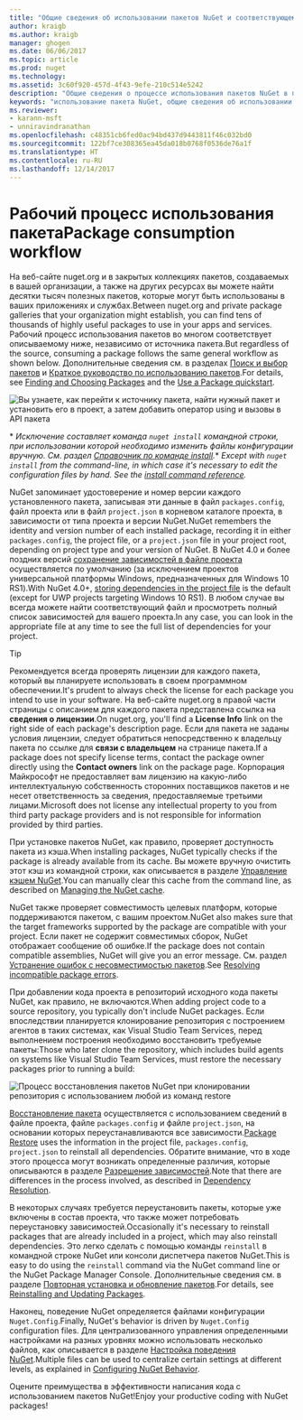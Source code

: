 ```yaml
---
title: "Общие сведения об использовании пакетов NuGet и соответствующем рабочем процессе | Документы Майкрософт"
author: kraigb
ms.author: kraigb
manager: ghogen
ms.date: 06/06/2017
ms.topic: article
ms.prod: nuget
ms.technology: 
ms.assetid: 3c60f920-457d-4f43-9efe-210c514e5242
description: "Общие сведения о процессе использования пакетов NuGet в проекте со ссылками на отдельные части процесса."
keywords: "использование пакета NuGet, общие сведения об использовании NuGet, рабочий процесс использования NuGet, рабочий процесс использования пакета, общие сведения об использовании пакета"
ms.reviewer:
- karann-msft
- unniravindranathan
ms.openlocfilehash: c48351cb6fed0ac94bd437d9443811f46c032bd0
ms.sourcegitcommit: 122bf7ce308365ea45da018b0768f0536de76a1f
ms.translationtype: HT
ms.contentlocale: ru-RU
ms.lasthandoff: 12/14/2017
---
```

# <a name="package-consumption-workflow"></a><span data-ttu-id="0f7a9-104">Рабочий процесс использования пакета</span><span class="sxs-lookup"><span data-stu-id="0f7a9-104">Package consumption workflow</span></span>

<span data-ttu-id="0f7a9-105">На веб-сайте nuget.org и в закрытых коллекциях пакетов, создаваемых в вашей организации, а также на других ресурсах вы можете найти десятки тысяч полезных пакетов, которые могут быть использованы в ваших приложениях и службах.</span><span class="sxs-lookup"><span data-stu-id="0f7a9-105">Between nuget.org and private package galleries that your organization might establish, you can find tens of thousands of highly useful packages to use in your apps and services.</span></span> <span data-ttu-id="0f7a9-106">Рабочий процесс использования пакетов во многом соответствует описываемому ниже, независимо от источника пакета.</span><span class="sxs-lookup"><span data-stu-id="0f7a9-106">But regardless of the source, consuming a package follows the same general workflow as shown below.</span></span> <span data-ttu-id="0f7a9-107">Дополнительные сведения см. в разделах [Поиск и выбор пакетов](../consume-packages/finding-and-choosing-packages.md) и [Краткое руководство по использованию пакетов](../quickstart/use-a-package.md).</span><span class="sxs-lookup"><span data-stu-id="0f7a9-107">For details, see [Finding and Choosing Packages](../consume-packages/finding-and-choosing-packages.md) and the [Use a Package quickstart](../quickstart/use-a-package.md).</span></span>

![Вы узнаете, как перейти к источнику пакета, найти нужный пакет и установить его в проект, а затем добавить оператор using и вызовы в API пакета](media/Overview-01-GeneralFlow.png)

<span data-ttu-id="0f7a9-109">\* _Исключение составляет команда `nuget install` командной строки, при использовании которой необходимо изменить файлы конфигурации вручную. См. раздел [Справочник по команде install](../tools/cli-ref-install.md)._</span><span class="sxs-lookup"><span data-stu-id="0f7a9-109">\* _Except with `nuget install` from the command-line, in which case it's necessary to edit the configuration files by hand. See the [install command reference](../tools/cli-ref-install.md)._</span></span>

<span data-ttu-id="0f7a9-110">NuGet запоминает удостоверение и номер версии каждого установленного пакета, записывая эти данные в файл `packages.config`, файл проекта или в файл `project.json` в корневом каталоге проекта, в зависимости от типа проекта и версии NuGet.</span><span class="sxs-lookup"><span data-stu-id="0f7a9-110">NuGet remembers the identity and version number of each installed package, recording it in either `packages.config`, the project file, or a `project.json` file in your project root, depending on project type and your version of NuGet.</span></span> <span data-ttu-id="0f7a9-111">В NuGet 4.0 и более поздних версий [сохранение зависимостей в файле проекта](../consume-packages/package-references-in-project-files.md) осуществляется по умолчанию (за исключением проектов универсальной платформы Windows, предназначенных для Windows 10 RS1).</span><span class="sxs-lookup"><span data-stu-id="0f7a9-111">With NuGet 4.0+, [storing dependencies in the project file](../consume-packages/package-references-in-project-files.md) is the default (except for UWP projects targeting Windows 10 RS1).</span></span> <span data-ttu-id="0f7a9-112">В любом случае вы всегда можете найти соответствующий файл и просмотреть полный список зависимостей для вашего проекта.</span><span class="sxs-lookup"><span data-stu-id="0f7a9-112">In any case, you can look in the appropriate file at any time to see the full list of dependencies for your project.</span></span>

> [!Tip]
> <span data-ttu-id="0f7a9-113">Рекомендуется всегда проверять лицензии для каждого пакета, который вы планируете использовать в своем программном обеспечении.</span><span class="sxs-lookup"><span data-stu-id="0f7a9-113">It's prudent to always check the license for each package you intend to use in your software.</span></span> <span data-ttu-id="0f7a9-114">На веб-сайте nuget.org в правой части страницы с описанием для каждого пакета представлена ссылка на **сведения о лицензии**.</span><span class="sxs-lookup"><span data-stu-id="0f7a9-114">On nuget.org, you'll find a **License Info** link on the right side of each package's description page.</span></span> <span data-ttu-id="0f7a9-115">Если для пакета не заданы условия лицензии, следует обратиться непосредственно к владельцу пакета по ссылке для **связи с владельцем** на странице пакета.</span><span class="sxs-lookup"><span data-stu-id="0f7a9-115">If a package does not specify license terms, contact the package owner directly using the **Contact owners** link on the package page.</span></span> <span data-ttu-id="0f7a9-116">Корпорация Майкрософт не предоставляет вам лицензию на какую-либо интеллектуальную собственность сторонних поставщиков пакетов и не несет ответственность за сведения, предоставляемые третьими лицами.</span><span class="sxs-lookup"><span data-stu-id="0f7a9-116">Microsoft does not license any intellectual property to you from third party package providers and is not responsible for information provided by third parties.</span></span>

<span data-ttu-id="0f7a9-117">При установке пакетов NuGet, как правило, проверяет доступность пакета из кэша.</span><span class="sxs-lookup"><span data-stu-id="0f7a9-117">When installing packages, NuGet typically checks if the package is already available from its cache.</span></span> <span data-ttu-id="0f7a9-118">Вы можете вручную очистить этот кэш из командной строки, как описывается в разделе [Управление кэшем NuGet](../consume-packages/managing-the-nuget-cache.md).</span><span class="sxs-lookup"><span data-stu-id="0f7a9-118">You can manually clear this cache from the command line, as described on [Managing the NuGet cache](../consume-packages/managing-the-nuget-cache.md).</span></span>

<span data-ttu-id="0f7a9-119">NuGet также проверяет совместимость целевых платформ, которые поддерживаются пакетом, с вашим проектом.</span><span class="sxs-lookup"><span data-stu-id="0f7a9-119">NuGet also makes sure that the target frameworks supported by the package are compatible with your project.</span></span> <span data-ttu-id="0f7a9-120">Если пакет не содержит совместимых сборок, NuGet отображает сообщение об ошибке.</span><span class="sxs-lookup"><span data-stu-id="0f7a9-120">If the package does not contain compatible assemblies, NuGet will give you an error message.</span></span> <span data-ttu-id="0f7a9-121">См. раздел [Устранение ошибок с несовместимостью пакетов](dependency-resolution.md#resolving-incompatible-package-errors).</span><span class="sxs-lookup"><span data-stu-id="0f7a9-121">See [Resolving incompatible package errors](dependency-resolution.md#resolving-incompatible-package-errors).</span></span>

<span data-ttu-id="0f7a9-122">При добавлении кода проекта в репозиторий исходного кода пакеты NuGet, как правило, не включаются.</span><span class="sxs-lookup"><span data-stu-id="0f7a9-122">When adding project code to a source repository, you typically don't include NuGet packages.</span></span> <span data-ttu-id="0f7a9-123">Если впоследствии планируется клонирование репозитория с построением агентов в таких системах, как Visual Studio Team Services, перед выполнением построения необходимо восстановить требуемые пакеты:</span><span class="sxs-lookup"><span data-stu-id="0f7a9-123">Those who later clone the repository, which includes build agents on systems like Visual Studio Team Services, must restore the necessary packages prior to running a build:</span></span>

![Процесс восстановления пакетов NuGet при клонировании репозитория с использованием любой из команд restore](media/Overview-02-RestoreFlow.png)

<span data-ttu-id="0f7a9-125">[Восстановление пакета](../consume-packages/package-restore.md) осуществляется с использованием сведений в файле проекта, файле `packages.config` и файле `project.json`, на основании которых переустанавливаются все зависимости.</span><span class="sxs-lookup"><span data-stu-id="0f7a9-125">[Package Restore](../consume-packages/package-restore.md) uses the information in the project file, `packages.config`, `project.json` to reinstall all dependencies.</span></span> <span data-ttu-id="0f7a9-126">Обратите внимание, что в ходе этого процесса могут возникать определенные различия, которые описываются в разделе [Разрешение зависимостей](../consume-packages/dependency-resolution.md).</span><span class="sxs-lookup"><span data-stu-id="0f7a9-126">Note that there are differences in the process involved, as described in [Dependency Resolution](../consume-packages/dependency-resolution.md).</span></span>

<span data-ttu-id="0f7a9-127">В некоторых случаях требуется переустановить пакеты, которые уже включены в состав проекта, что также может потребовать переустановку зависимостей.</span><span class="sxs-lookup"><span data-stu-id="0f7a9-127">Occasionally it's necessary to reinstall packages that are already included in a project, which may also reinstall dependencies.</span></span> <span data-ttu-id="0f7a9-128">Это легко сделать с помощью команды `reinstall` в командной строке NuGet или консоли диспетчера пакетов NuGet.</span><span class="sxs-lookup"><span data-stu-id="0f7a9-128">This is easy to do using the `reinstall` command via the NuGet command line or the NuGet Package Manager Console.</span></span> <span data-ttu-id="0f7a9-129">Дополнительные сведения см. в разделе [Повторная установка и обновление пакетов](../consume-packages/reinstalling-and-updating-packages.md).</span><span class="sxs-lookup"><span data-stu-id="0f7a9-129">For details, see [Reinstalling and Updating Packages](../consume-packages/reinstalling-and-updating-packages.md).</span></span>

<span data-ttu-id="0f7a9-130">Наконец, поведение NuGet определяется файлами конфигурации `Nuget.Config`.</span><span class="sxs-lookup"><span data-stu-id="0f7a9-130">Finally, NuGet's behavior is driven by `Nuget.Config` configuration files.</span></span> <span data-ttu-id="0f7a9-131">Для централизованного управления определенными настройками на разных уровнях можно использовать несколько файлов, как описывается в разделе [Настройка поведения NuGet](../consume-packages/configuring-nuget-behavior.md).</span><span class="sxs-lookup"><span data-stu-id="0f7a9-131">Multiple files can be used to centralize certain settings at different levels, as explained in [Configuring NuGet Behavior](../consume-packages/configuring-nuget-behavior.md).</span></span>

<span data-ttu-id="0f7a9-132">Оцените преимущества в эффективности написания кода с использованием пакетов NuGet!</span><span class="sxs-lookup"><span data-stu-id="0f7a9-132">Enjoy your productive coding with NuGet packages!</span></span>

